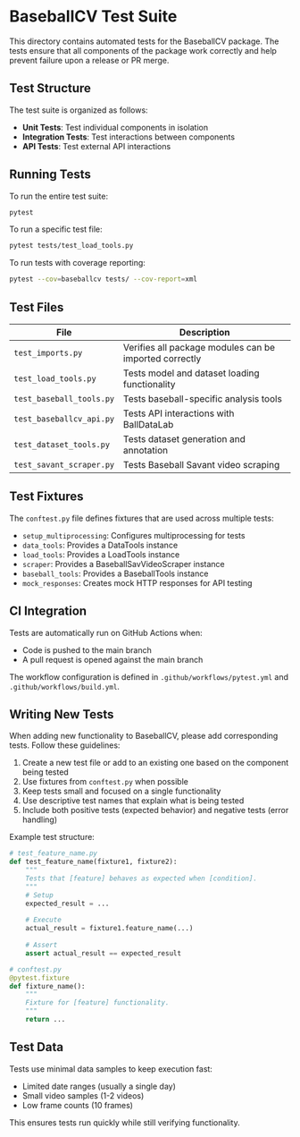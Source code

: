 # BaseballCV Test Suite

This directory contains automated tests for the BaseballCV package. The tests ensure that all components of the package work correctly and help prevent failure upon a release or PR merge.

## Test Structure

The test suite is organized as follows:

- **Unit Tests**: Test individual components in isolation
- **Integration Tests**: Test interactions between components
- **API Tests**: Test external API interactions

## Running Tests

To run the entire test suite:

```bash
pytest
```

To run a specific test file:

```bash
pytest tests/test_load_tools.py
```

To run tests with coverage reporting:

```bash
pytest --cov=baseballcv tests/ --cov-report=xml
```

## Test Files

| File | Description |
|------|-------------|
| `test_imports.py` | Verifies all package modules can be imported correctly |
| `test_load_tools.py` | Tests model and dataset loading functionality |
| `test_baseball_tools.py` | Tests baseball-specific analysis tools |
| `test_baseballcv_api.py` | Tests API interactions with BallDataLab |
| `test_dataset_tools.py` | Tests dataset generation and annotation |
| `test_savant_scraper.py` | Tests Baseball Savant video scraping |

## Test Fixtures

The `conftest.py` file defines fixtures that are used across multiple tests:

- `setup_multiprocessing`: Configures multiprocessing for tests
- `data_tools`: Provides a DataTools instance
- `load_tools`: Provides a LoadTools instance
- `scraper`: Provides a BaseballSavVideoScraper instance
- `baseball_tools`: Provides a BaseballTools instance
- `mock_responses`: Creates mock HTTP responses for API testing

## CI Integration

Tests are automatically run on GitHub Actions when:
- Code is pushed to the main branch
- A pull request is opened against the main branch

The workflow configuration is defined in `.github/workflows/pytest.yml` and `.github/workflows/build.yml`.

## Writing New Tests

When adding new functionality to BaseballCV, please add corresponding tests. Follow these guidelines:

1. Create a new test file or add to an existing one based on the component being tested
2. Use fixtures from `conftest.py` when possible
3. Keep tests small and focused on a single functionality
4. Use descriptive test names that explain what is being tested
5. Include both positive tests (expected behavior) and negative tests (error handling)

Example test structure:

```python
# test_feature_name.py
def test_feature_name(fixture1, fixture2):
    """
    Tests that [feature] behaves as expected when [condition].
    """
    # Setup
    expected_result = ...
    
    # Execute
    actual_result = fixture1.feature_name(...)
    
    # Assert
    assert actual_result == expected_result
```

```python
# conftest.py
@pytest.fixture
def fixture_name():
    """
    Fixture for [feature] functionality.
    """
    return ...
```

## Test Data

Tests use minimal data samples to keep execution fast:
- Limited date ranges (usually a single day)
- Small video samples (1-2 videos)
- Low frame counts (10 frames)

This ensures tests run quickly while still verifying functionality.

